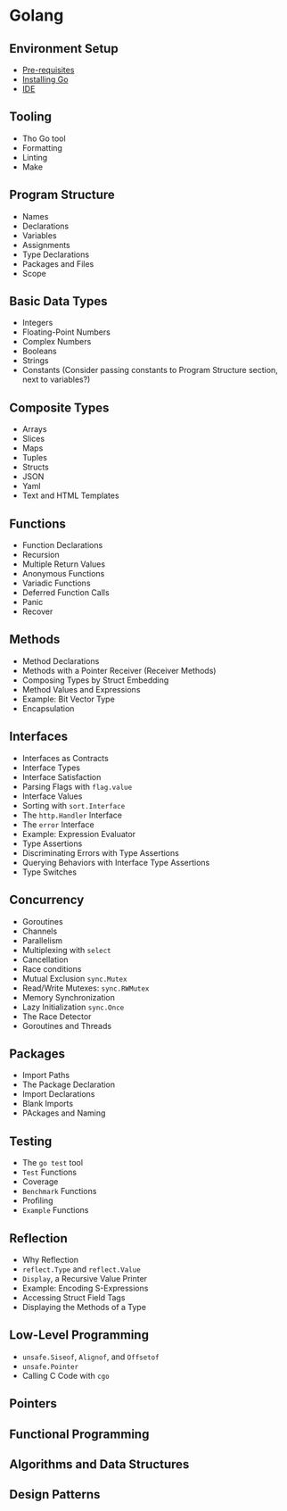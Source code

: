 # Golang

## Environment Setup
- [Pre-requisites](./0_environment_setup/pre_requisits.md)
- [Installing Go](./0_environment_setup/installing_go.md)
- [IDE](./0_environment_setup/ide.md)

## Tooling
- Tho Go tool
- Formatting
- Linting
- Make

## Program Structure
- Names
- Declarations
- Variables
- Assignments
- Type Declarations
- Packages and Files
- Scope

## Basic Data Types
- Integers
- Floating-Point Numbers
- Complex Numbers
- Booleans
- Strings
- Constants (Consider passing constants to Program Structure section, next to variables?)

## Composite Types
- Arrays
- Slices
- Maps
- Tuples
- Structs
- JSON
- Yaml
- Text and HTML Templates

## Functions
- Function Declarations
- Recursion
- Multiple Return Values
- Anonymous Functions
- Variadic Functions
- Deferred Function Calls
- Panic
- Recover

## Methods
- Method Declarations
- Methods with a Pointer Receiver (Receiver Methods)
- Composing Types by Struct Embedding
- Method Values and Expressions
- Example: Bit Vector Type
- Encapsulation

## Interfaces
- Interfaces as Contracts
- Interface Types
- Interface Satisfaction
- Parsing Flags with `flag.value`
- Interface Values
- Sorting with `sort.Interface`
- The `http.Handler` Interface
- The `error` Interface
- Example: Expression Evaluator
- Type Assertions
- Discriminating Errors with Type Assertions
- Querying Behaviors with Interface Type Assertions
- Type Switches

## Concurrency
- Goroutines
- Channels
- Parallelism
- Multiplexing with `select`
- Cancellation
- Race conditions
- Mutual Exclusion `sync.Mutex`
- Read/Write Mutexes: `sync.RWMutex`
- Memory Synchronization
- Lazy Initialization `sync.Once`
- The Race Detector
- Goroutines and Threads

## Packages
- Import Paths
- The Package Declaration
- Import Declarations
- Blank Imports
- PAckages and Naming

## Testing
- The `go test` tool
- `Test` Functions
- Coverage
- `Benchmark` Functions
- Profiling
- `Example` Functions

## Reflection
- Why Reflection
- `reflect.Type` and `reflect.Value`
- `Display`, a Recursive Value Printer
- Example: Encoding S-Expressions
- Accessing Struct Field Tags
- Displaying the Methods of a Type

## Low-Level Programming
- `unsafe.Siseof`, `Alignof`, and `Offsetof`
- `unsafe.Pointer`
- Calling C Code with `cgo`

## Pointers
## Functional Programming
## Algorithms and Data Structures
## Design Patterns


